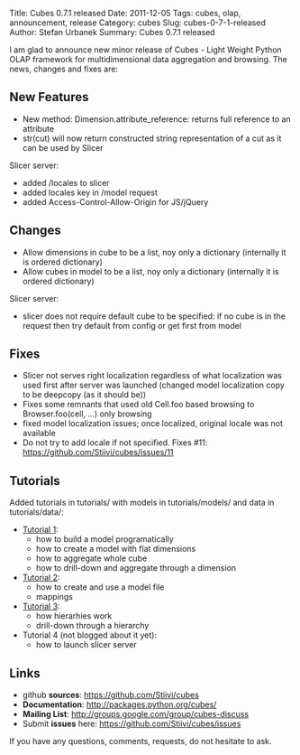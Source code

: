 Title: Cubes 0.7.1 released
Date: 2011-12-05
Tags: cubes, olap, announcement, release
Category: cubes
Slug: cubes-0-7-1-released
Author: Stefan Urbanek
Summary: Cubes 0.7.1 released

I am glad to announce new minor release of Cubes - Light Weight Python OLAP framework for multidimensional data aggregation and browsing. The news, changes and fixes are:
    
New Features
------------

* New method: Dimension.attribute_reference: returns full reference to an attribute
* str(cut) will now return constructed string representation of a cut as it can be used by Slicer

Slicer server:

* added /locales to slicer
* added locales key in /model request
* added Access-Control-Allow-Origin for JS/jQuery

Changes
-------

* Allow dimensions in cube to be a list, noy only a dictionary (internally it is ordered dictionary)
* Allow cubes in model to be a list, noy only a dictionary (internally it is ordered dictionary)

Slicer server:

* slicer does not require default cube to be specified: if no cube is in the request then try default from
  config or get first from model

Fixes
-----

* Slicer not serves right localization regardless of what localization was used first after server was
  launched (changed model localization copy to be deepcopy (as it should be))
* Fixes some remnants that used old Cell.foo based browsing to Browser.foo(cell, ...) only browsing 
* fixed model localization issues; once localized, original locale was not available
* Do not try to add locale if not specified. Fixes #11: https://github.com/Stiivi/cubes/issues/11

Tutorials
---------

Added tutorials in tutorials/ with models in tutorials/models/ and data in tutorials/data/:

* [Tutorial 1](http://blog.databrewery.org/post/12966527920/cubes-tutorial-1-getting-started): 
    * how to build a model programatically
    * how to create a model with flat dimensions
    * how to aggregate whole cube
    * how to drill-down and aggregate through a dimension
* [Tutorial 2](http://blog.databrewery.org/post/13255558153/cubes-tutorial-2-model-and-mappings): 
    * how to create and use a model file
    * mappings
* [Tutorial 3](http://blog.databrewery.org/post/13457860520/how-to-hierarchies-levels-and-drilling-down): 
    * how hierarhies work
    * drill-down through a hierarchy
* Tutorial 4 (not blogged about it yet):
    * how to launch slicer server


Links
-----

* github  **sources**: https://github.com/Stiivi/cubes
* **Documentation**: http://packages.python.org/cubes/
* **Mailing List**: http://groups.google.com/group/cubes-discuss
* Submit **issues** here: https://github.com/Stiivi/cubes/issues

If you have any questions, comments, requests, do not hesitate to ask.
